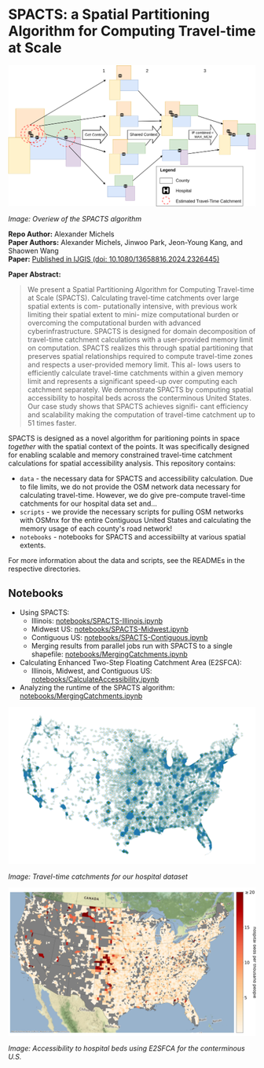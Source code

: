 # SPACTS: a Spatial Partitioning Algorithm for Computing Travel-time at Scale

![Overview of the SPACTS algorithm](img/SPACTS.png)


*Image: Overiew of the SPACTS algorithm*

**Repo Author:** Alexander Michels  
**Paper Authors:** Alexander Michels, Jinwoo Park, Jeon-Young Kang, and Shaowen Wang  
**Paper:** [Published in IJGIS (doi: 10.1080/13658816.2024.2326445)](https://doi.org/10.1080/13658816.2024.2326445)

**Paper Abstract:**

> We present a Spatial Partitioning Algorithm for Computing Travel-time at Scale
(SPACTS). Calculating travel-time catchments over large spatial extents is com-
putationally intensive, with previous work limiting their spatial extent to mini-
mize computational burden or overcoming the computational burden with advanced
cyberinfrastructure. SPACTS is designed for domain decomposition of travel-time
catchment calculations with a user-provided memory limit on computation. SPACTS
realizes this through spatial partitioning that preserves spatial relationships required
to compute travel-time zones and respects a user-provided memory limit. This al-
lows users to efficiently calculate travel-time catchments within a given memory limit
and represents a significant speed-up over computing each catchment separately. We
demonstrate SPACTS by computing spatial accessibility to hospital beds across the
conterminous United States. Our case study shows that SPACTS achieves signifi-
cant efficiency and scalability making the computation of travel-time catchment up
to 51 times faster.

SPACTS is designed as a novel algorithm for paritioning points in space *together* with the spatial context of the points. It was specifically designed for enabling scalable and memory constrained travel-time catchment calculations for spatial accessibility analysis. This repository contains:

* `data` - the necessary data for SPACTS and accessibility calculation. Due to file limits, we do not provide the OSM network data necessary for calculating travel-time. However, we do give pre-compute travel-time catchments for our hospital data set and...
* `scripts` - we provide the necessary scripts for pulling OSM networks with OSMnx for the entire Contiguous United States and calculating the memory usage of each county's road network!
* `notebooks` - notebooks for SPACTS and accessibiilty at various spatial extents.

For more information about the data and scripts, see the READMEs in the respective directories.

## Notebooks

* Using SPACTS:
  * Illinois: [notebooks/SPACTS-Illinois.ipynb](notebooks/SPACTS-Illinois.ipynb)
  * Midwest US: [notebooks/SPACTS-Midwest.ipynb](notebooks/SPACTS-Midwest.ipynb)
  * Contiguous US: [notebooks/SPACTS-Contiguous.ipynb](notebooks/SPACTS-Contiguous.ipynb)
  * Merging results from parallel jobs run with SPACTS to a single shapefile: [notebooks/MergingCatchments.ipynb](notebooks/MergingCatchments.ipynb)
* Calculating Enhanced Two-Step Floating Catchment Area (E2SFCA):
  * Illinois, Midwest, and Contiguous US: [notebooks/CalculateAccessibility.ipynb](notebooks/CalculateAccessibility.ipynb)
* Analyzing the runtime of the SPACTS algorithm: [notebooks/MergingCatchments.ipynb](notebooks/MergingCatchments.ipynb)


![Travel time catchments for our hospital dataset](img/TravelTimeCatchments.png)


*Image: Travel-time catchments for our hospital dataset*

![Accessibility for the Continental US](img/E2SFCA-OrRd.jpg)

*Image: Accessibility to hospital beds using E2SFCA for the conterminous U.S.*

